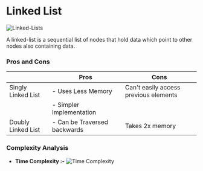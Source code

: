 # Linked List
![Linked-Lists](https://github.com/nandanabhishek/Data-Structure/blob/main/Linked%20List/sll.jpg)

A linked-list is a sequential list of nodes that hold data which point to other nodes also containing data.


### Pros and Cons
| | Pros | Cons |
| --- | --- | --- |
| Singly Linked List | - Uses Less Memory | Can't easily access previous elements |
| | - Simpler Implementation | |
| Doubly Linked List | - Can be Traversed backwards | Takes 2x memory |


### Complexity Analysis

- **Time Complexity :-**
![Time Complexity](![Linked-Lists](https://github.com/nandanabhishek/Data-Structure/blob/main/Linked%20List/sll.jpg))


